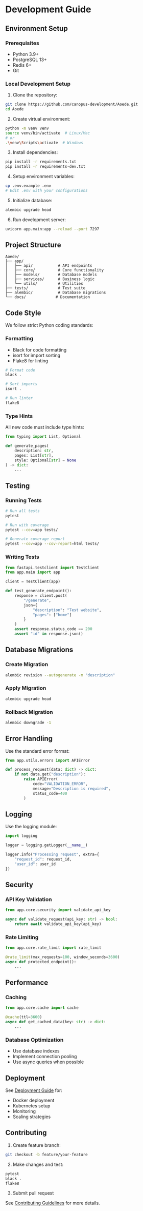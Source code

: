 # Development Guide

## Environment Setup

### Prerequisites
- Python 3.9+
- PostgreSQL 13+
- Redis 6+
- Git

### Local Development Setup

1. Clone the repository:
```bash
git clone https://github.com/canopus-development/Aoede.git
cd Aoede
```

2. Create virtual environment:
```bash
python -m venv venv
source venv/bin/activate  # Linux/Mac
# or
.\venv\Scripts\activate  # Windows
```

3. Install dependencies:
```bash
pip install -r requirements.txt
pip install -r requirements-dev.txt
```

4. Setup environment variables:
```bash
cp .env.example .env
# Edit .env with your configurations
```

5. Initialize database:
```bash
alembic upgrade head
```

6. Run development server:
```bash
uvicorn app.main:app --reload --port 7297
```

## Project Structure

```
Aoede/
├── app/
│   ├── api/           # API endpoints
│   ├── core/          # Core functionality
│   ├── models/        # Database models
│   ├── services/      # Business logic
│   └── utils/         # Utilities
├── tests/             # Test suite
├── alembic/           # Database migrations
└── docs/             # Documentation
```

## Code Style

We follow strict Python coding standards:

### Formatting
- Black for code formatting
- isort for import sorting
- Flake8 for linting

```bash
# Format code
black .

# Sort imports
isort .

# Run linter
flake8
```

### Type Hints
All new code must include type hints:

```python
from typing import List, Optional

def generate_pages(
    description: str,
    pages: List[str],
    style: Optional[str] = None
) -> dict:
    ...
```

## Testing

### Running Tests

```bash
# Run all tests
pytest

# Run with coverage
pytest --cov=app tests/

# Generate coverage report
pytest --cov=app --cov-report=html tests/
```

### Writing Tests

```python
from fastapi.testclient import TestClient
from app.main import app

client = TestClient(app)

def test_generate_endpoint():
    response = client.post(
        "/generate",
        json={
            "description": "Test website",
            "pages": ["home"]
        }
    )
    assert response.status_code == 200
    assert "id" in response.json()
```

## Database Migrations

### Create Migration
```bash
alembic revision --autogenerate -m "description"
```

### Apply Migration
```bash
alembic upgrade head
```

### Rollback Migration
```bash
alembic downgrade -1
```

## Error Handling

Use the standard error format:

```python
from app.utils.errors import APIError

def process_request(data: dict) -> dict:
    if not data.get("description"):
        raise APIError(
            code="VALIDATION_ERROR",
            message="Description is required",
            status_code=400
        )
```

## Logging

Use the logging module:

```python
import logging

logger = logging.getLogger(__name__)

logger.info("Processing request", extra={
    "request_id": request_id,
    "user_id": user_id
})
```

## Security

### API Key Validation
```python
from app.core.security import validate_api_key

async def validate_request(api_key: str) -> bool:
    return await validate_api_key(api_key)
```

### Rate Limiting
```python
from app.core.rate_limit import rate_limit

@rate_limit(max_requests=100, window_seconds=3600)
async def protected_endpoint():
    ...
```

## Performance

### Caching
```python
from app.core.cache import cache

@cache(ttl=3600)
async def get_cached_data(key: str) -> dict:
    ...
```

### Database Optimization
- Use database indexes
- Implement connection pooling
- Use async queries when possible

## Deployment

See [Deployment Guide](../deployment/README.md) for:
- Docker deployment
- Kubernetes setup
- Monitoring
- Scaling strategies

## Contributing

1. Create feature branch:
```bash
git checkout -b feature/your-feature
```

2. Make changes and test:
```bash
pytest
black .
flake8
```

3. Submit pull request

See [Contributing Guidelines](../../CONTRIBUTING.md) for more details.
